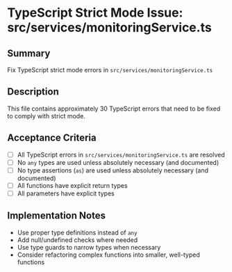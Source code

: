 # TypeScript Strict Mode Issue: src/services/monitoringService.ts

## Summary
Fix TypeScript strict mode errors in `src/services/monitoringService.ts`

## Description
This file contains approximately 30 TypeScript errors that need to be fixed to comply with strict mode.

## Acceptance Criteria
- [ ] All TypeScript errors in `src/services/monitoringService.ts` are resolved
- [ ] No `any` types are used unless absolutely necessary (and documented)
- [ ] No type assertions (`as`) are used unless absolutely necessary (and documented)
- [ ] All functions have explicit return types
- [ ] All parameters have explicit types

## Implementation Notes
- Use proper type definitions instead of `any`
- Add null/undefined checks where needed
- Use type guards to narrow types when necessary
- Consider refactoring complex functions into smaller, well-typed functions
